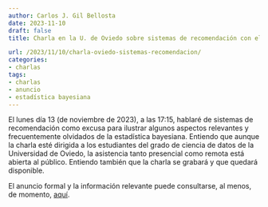 ```yaml
---
author: Carlos J. Gil Bellosta
date: 2023-11-10
draft: false
title: Charla en la U. de Oviedo sobre sistemas de recomendación con el objetivo de ilustrar aspectos relevantes y frecuentemente olvidados de la estadística bayesiana

url: /2023/11/10/charla-oviedo-sistemas-recomendacion/
categories:
- charlas
tags:
- charlas
- anuncio
- estadística bayesiana
---
```


El lunes día 13 (de noviembre de 2023), a las 17:15, hablaré de sistemas de recomendación como excusa para ilustrar algunos aspectos relevantes y frecuentemente olvidados de la estadística bayesiana. Entiendo que aunque la charla esté dirigida a los estudiantes del grado de ciencia de datos de la Universidad de Oviedo, la asistencia tanto presencial como remota está abierta al público. Entiendo también que la charla se grabará y que quedará disponible.

El anuncio formal y la información relevante puede consultarse, al menos, de momento,
[aquí](https://www.uniovi.es/-/anuncios-duo-2725-09/11/2023#collapse-1-5659340).

